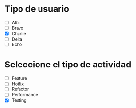 # Tipo de usuario
- [ ] Alfa
- [ ] Bravo 
- [x] Charlie
- [ ] Delta
- [ ] Echo

# Seleccione el tipo de actividad
- [ ] Feature
- [ ] Hotfix
- [ ] Refactor
- [ ] Performance
- [x] Testing
